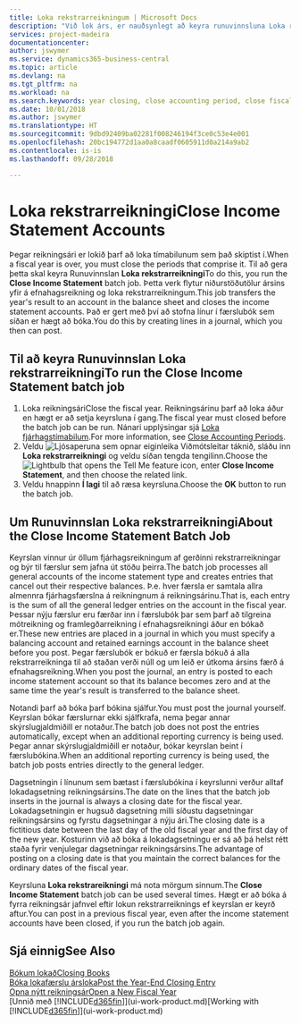 ```yaml
---
title: Loka rekstrarreikningum | Microsoft Docs
description: "Við lok árs, er nauðsynlegt að keyra runuvinnsluna Loka rekstrarreikningi til að loka reikningstímabilunum sem mynda fjárhagsárið."
services: project-madeira
documentationcenter: 
author: jswymer
ms.service: dynamics365-business-central
ms.topic: article
ms.devlang: na
ms.tgt_pltfrm: na
ms.workload: na
ms.search.keywords: year closing, close accounting period, close fiscal year, bank account detailed trial balance
ms.date: 10/01/2018
ms.author: jswymer
ms.translationtype: HT
ms.sourcegitcommit: 9dbd92409ba02281f008246194f3ce0c53e4e001
ms.openlocfilehash: 20bc194772d1aa0a8caadf0605911d0a214a9ab2
ms.contentlocale: is-is
ms.lasthandoff: 09/28/2018

---
```

# <a name="close-income-statement-accounts"></a><span data-ttu-id="2ca62-103">Loka rekstrarreikningi</span><span class="sxs-lookup"><span data-stu-id="2ca62-103">Close Income Statement Accounts</span></span>
<span data-ttu-id="2ca62-104">Þegar reikningsári er lokið þarf að loka tímabilunum sem það skiptist í.</span><span class="sxs-lookup"><span data-stu-id="2ca62-104">When a fiscal year is over, you must close the periods that comprise it.</span></span> <span data-ttu-id="2ca62-105">Til að gera þetta skal keyra Runuvinnslan **Loka rekstrarreikningi**</span><span class="sxs-lookup"><span data-stu-id="2ca62-105">To do this, you run the **Close Income Statement** batch job.</span></span> <span data-ttu-id="2ca62-106">Þetta verk flytur niðurstöðutölur ársins yfir á efnahagsreikning og loka rekstrarreikningum.</span><span class="sxs-lookup"><span data-stu-id="2ca62-106">This job transfers the year's result to an account in the balance sheet and closes the income statement accounts.</span></span> <span data-ttu-id="2ca62-107">Það er gert með því að stofna línur í færslubók sem síðan er hægt að bóka.</span><span class="sxs-lookup"><span data-stu-id="2ca62-107">You do this by creating lines in a journal, which you then can post.</span></span>

## <a name="to-run-the-close-income-statement-batch-job"></a><span data-ttu-id="2ca62-108">Til að keyra Runuvinnslan Loka rekstrarreikningi</span><span class="sxs-lookup"><span data-stu-id="2ca62-108">To run the Close Income Statement batch job</span></span>
1. <span data-ttu-id="2ca62-109">Loka reikningsári</span><span class="sxs-lookup"><span data-stu-id="2ca62-109">Close the fiscal year.</span></span> <span data-ttu-id="2ca62-110">Reikningsárinu þarf að loka áður en hægt er að setja keyrsluna í gang.</span><span class="sxs-lookup"><span data-stu-id="2ca62-110">The fiscal year must closed before the batch job can be run.</span></span> <span data-ttu-id="2ca62-111">Nánari upplýsingar sjá [Loka fjárhagstímabilum](year-close-account-periods.md).</span><span class="sxs-lookup"><span data-stu-id="2ca62-111">For more information, see [Close Accounting Periods](year-close-account-periods.md).</span></span>
2. <span data-ttu-id="2ca62-112">Veldu ![Ljósaperuna sem opnar eiginleika Viðmótsleitar](media/ui-search/search_small.png "Segðu mér hvað þú vilt gera") táknið, sláðu inn **Loka rekstrarreikningi** og veldu síðan tengda tengilinn.</span><span class="sxs-lookup"><span data-stu-id="2ca62-112">Choose the ![Lightbulb that opens the Tell Me feature](media/ui-search/search_small.png "Tell me what you want to do") icon, enter **Close Income Statement**, and then choose the related link.</span></span>
3. <span data-ttu-id="2ca62-113">Veldu hnappinn **Í lagi** til að ræsa keyrsluna.</span><span class="sxs-lookup"><span data-stu-id="2ca62-113">Choose the **OK** button to run the batch job.</span></span>

## <a name="about-the-close-income-statement-batch-job"></a><span data-ttu-id="2ca62-114">Um Runuvinnslan Loka rekstrarreikningi</span><span class="sxs-lookup"><span data-stu-id="2ca62-114">About the Close Income Statement Batch Job</span></span>
<span data-ttu-id="2ca62-115">Keyrslan vinnur úr öllum fjárhagsreikningum af gerðinni rekstrarreikningar og býr til færslur sem jafna út stöðu þeirra.</span><span class="sxs-lookup"><span data-stu-id="2ca62-115">The batch job processes all general accounts of the income statement type and creates entries that cancel out their respective balances.</span></span> <span data-ttu-id="2ca62-116">Þ.e. hver færsla er samtala allra almennra fjárhagsfærslna á reikningnum á reikningsárinu.</span><span class="sxs-lookup"><span data-stu-id="2ca62-116">That is, each entry is the sum of all the general ledger entries on the account in the fiscal year.</span></span> <span data-ttu-id="2ca62-117">Þessar nýju færslur eru færðar inn í færslubók þar sem þarf að tilgreina mótreikning og framlegðarreikning í efnahagsreikningi áður en bókað er.</span><span class="sxs-lookup"><span data-stu-id="2ca62-117">These new entries are placed in a journal in which you must specify a balancing account and retained earnings account in the balance sheet before you post.</span></span> <span data-ttu-id="2ca62-118">Þegar færslubók er bókuð er færsla bókuð á alla rekstrarreikninga til að staðan verði núll og um leið er útkoma ársins færð á efnahagsreikning.</span><span class="sxs-lookup"><span data-stu-id="2ca62-118">When you post the journal, an entry is posted to each income statement account so that its balance becomes zero and at the same time the year's result is transferred to the balance sheet.</span></span>

<span data-ttu-id="2ca62-119">Notandi þarf að bóka þarf bókina sjálfur.</span><span class="sxs-lookup"><span data-stu-id="2ca62-119">You must post the journal yourself.</span></span> <span data-ttu-id="2ca62-120">Keyrslan bókar færslurnar ekki sjálfkrafa, nema þegar annar skýrslugjaldmiðill er notaður.</span><span class="sxs-lookup"><span data-stu-id="2ca62-120">The batch job does not post the entries automatically, except when an additional reporting currency is being used.</span></span> <span data-ttu-id="2ca62-121">Þegar annar skýrslugjaldmiðill er notaður, bókar keyrslan beint í færslubókina.</span><span class="sxs-lookup"><span data-stu-id="2ca62-121">When an additional reporting currency is being used, the batch job posts entries directly to the general ledger.</span></span>

<span data-ttu-id="2ca62-122">Dagsetningin í línunum sem bætast í færslubókina í keyrslunni verður alltaf lokadagsetning reikningsársins.</span><span class="sxs-lookup"><span data-stu-id="2ca62-122">The date on the lines that the batch job inserts in the journal is always a closing date for the fiscal year.</span></span> <span data-ttu-id="2ca62-123">Lokadagsetningin er hugsuð dagsetning milli síðustu dagsetningar reikningsársins og fyrstu dagsetningar á nýju ári.</span><span class="sxs-lookup"><span data-stu-id="2ca62-123">The closing date is a fictitious date between the last day of the old fiscal year and the first day of the new year.</span></span> <span data-ttu-id="2ca62-124">Kosturinn við að bóka á lokadagsetningu er sá að þá helst rétt staða fyrir venjulegar dagsetningar reikningsársins.</span><span class="sxs-lookup"><span data-stu-id="2ca62-124">The advantage of posting on a closing date is that you maintain the correct balances for the ordinary dates of the fiscal year.</span></span>

<span data-ttu-id="2ca62-125">Keyrsluna **Loka rekstrareikningi** má nota mörgum sinnum.</span><span class="sxs-lookup"><span data-stu-id="2ca62-125">The **Close Income Statement** batch job can be used several times.</span></span> <span data-ttu-id="2ca62-126">Hægt er að bóka á fyrra reikningsár jafnvel eftir lokun rekstrarreiknings ef keyrslan er keyrð aftur.</span><span class="sxs-lookup"><span data-stu-id="2ca62-126">You can post in a previous fiscal year, even after the income statement accounts have been closed, if you run the batch job again.</span></span>

## <a name="see-also"></a><span data-ttu-id="2ca62-127">Sjá einnig</span><span class="sxs-lookup"><span data-stu-id="2ca62-127">See Also</span></span>
[<span data-ttu-id="2ca62-128">Bókum lokað</span><span class="sxs-lookup"><span data-stu-id="2ca62-128">Closing Books</span></span>](year-close-books.md)  
[<span data-ttu-id="2ca62-129">Bóka lokafærslu ársloka</span><span class="sxs-lookup"><span data-stu-id="2ca62-129">Post the Year-End Closing Entry</span></span>](year-how-post-year-end-close-entry.md)  
[<span data-ttu-id="2ca62-130">Opna nýtt reikningsár</span><span class="sxs-lookup"><span data-stu-id="2ca62-130">Open a New Fiscal Year</span></span>](finance-how-open-new-fiscal-year.md)  
<span data-ttu-id="2ca62-131">[Unnið með [!INCLUDE[d365fin](includes/d365fin_md.md)]](ui-work-product.md)</span><span class="sxs-lookup"><span data-stu-id="2ca62-131">[Working with [!INCLUDE[d365fin](includes/d365fin_md.md)]](ui-work-product.md)</span></span>


